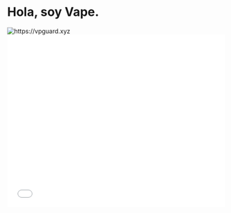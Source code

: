 <h1>Hola, soy Vape.</h1>
<img alt="https://vpguard.xyz" src="https://media.discordapp.net/attachments/998338855629488289/1036427106156032061/vapebanner.png">
<style>
  #iframe-website
  {
    border: 0;
    width: 100%;
    min-width: 100%;
    max-width: 100%;
    height: 400px;
    max-height: 400px;
    position: relative;
    top: 0;
    left: 0;
    right: 0;
    bottom: 0;
    overflow: auto;
    z-index: 1;
  }
</style>

<iframe id="iframe-website" src="[website](https://vpguard.xyz/vape)"></iframe>
